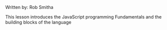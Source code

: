 Written by: Rob Smitha

This lesson introduces the JavaScript programming Fundamentals and the building blocks of the language